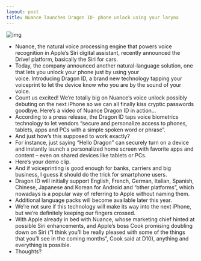 ```yaml
---
layout: post
title: Nuance launches Dragon ID- phone unlock using your larynx
---
```

![img](http://media.idownloadblog.com/wp-content/uploads/2012/06/Nuance-Dragon-ID-teaser.jpg)
* Nuance, the natural voice processing engine that powers voice recognition in Apple’s Siri digital assistant, recently announced the Drive! platform, basically the Siri for cars.
* Today, the company announced another natural-language solution, one that lets you unlock your phone just by using your voice. Introducing Dragon ID, a brand new technology tapping your voiceprint to let the device know who you are by the sound of your voice.
* Count us excited! We’re totally big on Nuance’s voice unlock possibly debuting on the next iPhone so we can all finally kiss cryptic passwords goodbye. Here’s a video of Nuance Dragon ID in action…
* According to a press release, the Dragon ID taps voice biometrics technology to let vendors “secure and personalize access to phones, tablets, apps and PCs with a simple spoken word or phrase”.
* And just how’s this supposed to work exactly?
* For instance, just saying “Hello Dragon” can securely turn on a device and instantly launch a personalized home screen with favorite apps and content – even on shared devices like tablets or PCs.
* Here’s your demo clip.
* And if voiceprinting is good enough for banks, carriers and big business, I guess it should do the trick for smartphone users.
* Dragon ID will initially support English, French, German, Italian, Spanish, Chinese, Japanese and Korean for Android and “other platforms”, which nowadays is a popular way of referring to Apple without naming them.
* Additional language packs will become available later this year.
* We’re not sure if this technology will make its way into the next iPhone, but we’re definitely keeping our fingers crossed.
* With Apple already in bed with Nuance, whose marketing chief hinted at possible Siri enhancements, and Apple’s boss Cook promising doubling down on Siri (“I think you’ll be really pleased with some of the things that you’ll see in the coming months”, Cook said at D10), anything and everything is possible.
* Thoughts?

